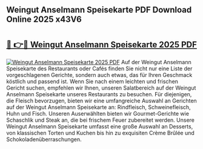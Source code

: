 ## Weingut Anselmann Speisekarte PDF Download Online 2025 x43V6

# <h2><a href="http://gc8m6l.nevu.top/?p=Weingut+Anselmann+Speisekarte">🔗 👉🔴 Weingut Anselmann Speisekarte 2025 PDF</a></h2>

[![Weingut Anselmann Speisekarte 2025 PDF](https://i.imgur.com/dBaPXMq.png)](http://gc8m6l.nevu.top/?p=Weingut+Anselmann+Speisekarte)
Auf der Weingut Anselmann Speisekarte des Restaurants oder Cafés finden Sie nicht nur eine Liste der vorgeschlagenen Gerichte, sondern auch etwas, das für Ihren Geschmack köstlich und passend ist. Wenn Sie nach einem leichten und frischen Gericht suchen, empfehlen wir Ihnen, unseren Salatbereich auf der Weingut Anselmann Speisekarte unseres Restaurants zu besuchen. Für diejenigen, die Fleisch bevorzugen, bieten wir eine umfangreiche Auswahl an Gerichten auf der Weingut Anselmann Speisekarte an: Rindfleisch, Schweinefleisch, Huhn und Fisch. Unseren Auserwählten bieten wir Gourmet-Gerichte wie Schaschlik und Steak an, die bei frischem Feuer zubereitet werden. Unsere Weingut Anselmann Speisekarte umfasst eine große Auswahl an Desserts, von klassischen Torten und Kuchen bis hin zu exquisiten Crème Brûlée und Schokoladenüberraschungen.
